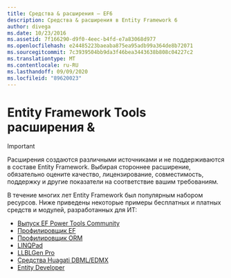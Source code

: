 ```yaml
---
title: Средства & расширения — EF6
description: Средства & расширения в Entity Framework 6
author: divega
ms.date: 10/23/2016
ms.assetid: 7f166290-d9f0-4eec-b4fd-e7a83068d977
ms.openlocfilehash: e24485223baeaba875ea95adb99a364de8b72071
ms.sourcegitcommit: 7c3939504bb9da3f46bea3443638b808c04227c2
ms.translationtype: MT
ms.contentlocale: ru-RU
ms.lasthandoff: 09/09/2020
ms.locfileid: "89620023"
---
```

# <a name="entity-framework-tools--extensions"></a>Entity Framework Tools расширения &
> [!IMPORTANT]  
> Расширения создаются различными источниками и не поддерживаются в составе Entity Framework. Выбирая стороннее расширение, обязательно оцените качество, лицензирование, совместимость, поддержку и другие показатели на соответствие вашим требованиям.

В течение многих лет Entity Framework был популярным набором ресурсов. Ниже приведены некоторые примеры бесплатных и платных средств и модулей, разработанных для ИТ:    

- [Выпуск EF Power Tools Community](https://marketplace.visualstudio.com/items?itemName=ErikEJ.EntityFramework6PowerToolsCommunityEdition)
- [Профилировщик EF](https://efprof.com)  
- [Профилировщик ORM](https://www.ormprofiler.com)  
- [LINQPad](https://www.linqpad.net)  
- [LLBLGen Pro](https://www.llblgen.com)  
- [Средства Huagati DBML/EDMX](https://www.huagati.com/dbmltools)  
- [Entity Developer](https://www.devart.com/entitydeveloper)  
